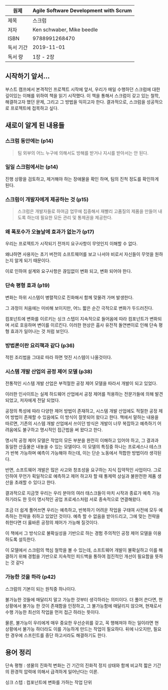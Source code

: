 | 원제    | Agile Software Development with Scrum |
| ----- | ------------------------------------- |
| 제목    | 스크럼                                   |
| 저자    | Ken schwaber, Mike beedle             |
| ISBN  | 9788991268470                         |
| 독서 기간 | 2019-11-01                            |
| 독서 량  | 1장 - 2장                               |

## 시작하기 앞서...

부스트 캠프에서 본격적인 프로젝트 시작에 앞서, 우리가 매일 수행하던 스크럼에 대한 깊이있는 이해를 위하여 책을 읽기 시작했다. 이 책을 통해서 스크럼이 갖고 있는 철학, 해결하고자 했던 문제, 그리고 그 방법을 익히고자 한다. 결과적으로, 스크럼을 성공적으로 프로젝트에 접목하고 싶다. 

## 새로이 알게 된 내용들

### 스크럼 동안에는 (p14)

> 팀 외부의 어느 누구에 의해서도 방해를 받거나 지시를 받아서는 안 된다.

### 일일 스크럼에서는 (p14)

진행 상황을 검토하고, 제거해야 하는 장애물을 확인 하며, 팀의 진척 정도를 확인하게 된다. 

### 스크럼이 개발자에게 제공하는 것 (p15)

> 스크럼은 개발자들로 하여금 업무에 집중해서 재빨리 고품질의 제품을 만들어 내도록 하는데 필요한 모든 관리 및 통제권을 제공한다. 

### 왜 폭포수가 오늘날에 효과가 없는가 (p17) 

우리는 프로젝트가 시작되기 전까지 요구사항이 무엇인지 이해할 수 없다. 

왜냐하면 사용자는 초기 버전의 소프트웨어를 보고 나서야 비로서 자신들이 무엇을 원하는지 알게 되기 때문이다. 

이로 인하여 설계와 요구사항은 끊임없이 변화 되고, 변화 되어야 한다. 


### 단속 평형 효과 (p19)

변화는 하위 시스템이 병렬적으로 진화해서 함께 맞물려 가며 발생한다. 

그 과정이 처음에는 미비해 보이지만, 어느 짧은 순간 극적으로 변화가 두드러진다. 

컴포넌트에 변화를 이르키는 싱크 스텝이 지속적으로 들어옴에 따라 컴포넌트가 변화되며 서로 호응하며 변이를 이르킨다. 
이러한 현상은 흡사 유전적 돌연변이로 인해 단속 평형 효과가 일어나는 것 처럼 보인다. 

### 방법론이란 요리책과 같다 (p36)

적힌 조리법을 그대로 따라 하면 멋진 시스템이 나올것이다.

### 시스템 개발 산업의 공정 제어 모델 (p38)

전통적인 시스템 개발 산업은 부적절한 공정 제어 모델을 따라서 개발이 되고 있었다. 

이러한 인사이트는 실제 하드웨어 산업에서 공정 제어를 적용하는 전문가들에 의해 발견 되었고, 저자에게 전달 되었다. 

공정의 특성에 따라 다양한 제어 방법이 존재하고, 시스템 개발 산업에도 적절한 공정 제어 방법이 존재할 수 있음에도 이 방식이 잘못되어 왔다고 한다. 
책에서 말하는 내용을 따르면, 기존의 시스템 개발 산업에서 쓰이던 방식은 개발이 너무 복잡하고 예측하기 어려움에도 불구하고 명시적인 접근법을 써 왔다고 한다. 

명시적 공정 제어 모델은 작업의 모든 부분을 완전히 이해하고 있어야 하고, 그 결과과 동일한 산출물은 내놓을 수 있는 모델이다. 이 모델의 특징중 하나는 프로세스나 테스크가 반복 가능하며 예측이 가능해야 하는데, 이는 단순 노동에서 적합한 방법이라 생각된다. 

반면, 소프트웨어 개발은 많은 사고와 창조성을 요구하는 지식 집약적인 사업이다. 그로 인하여 무언가 획일적으로 예측하고 제어 하고자 할 때 통제력 상실과 불완전한 제품 생산을 초래할 수 있다고 한다. 

결과적으로 지금껏 우리는 우리 분야의 여러 태스크들이 마치 시작과 종료가 예측 가능하기라도 한 듯이 명시적인 공업 프로세스처럼 서로 종속적으로 연결해왔다.

조금 더 쉽게 풀어쓰면 우리는 예측하고, 반복하기 어려운 작업을 구태여 사전에 모두 예측하는 전략을 취하고 있었던 것이다. 
예측 할 수 없음을 받아드리고, 그에 맞는 전략을 취한다면 더 옳바른 공정의 제어가 가능해 질것이다. 

이 책에서 그 방식으로 불확실성을 기반으로 하는 경험 주의적인 공정 제어 모델을 이용하도록 설득한다. 

이 모델에서 스크럼의 핵심 철학을 볼 수 있는데, 소프트웨어 개발이 불확실하고 이를 해결하기 위해 경험을 기반으로 지속적인 피드백을 통하여 점진적인 개선이 필요함을 뜻하는 것 같다 

### 가능한 것을 하라 (p42)

스크럼의 기본이 되는 원칙중 하나이다. 

불가능한 것들에 매달리지 말고 가능한 것부터 생각하라는 의미이다. 더 풀어 쓴다면, 현 상황에서 불가능 한 것이 존재함을 인정하고, 그 불가능함에 매달리지 않으며, 현재로서 수행 가능한 최선의 작업을 먼저 접근 하라는 뜻이다.

물론, 불가능이 우리에게 매우 중요한 우선순위를 갖고, 꼭 행해져야 하는 일이라면 현 상황에서 불가능 하더라도 이를 가능하게 만드는 작업이 필요하다. 
뒤에 나오지만, 필요한 경우에 스프린트를 중단 하고서라도 해결하기도 한다. 

## 용어 정리

단속 평형 : 생물의 진화적 변화는 긴 기간의 진화적 정지 상태와 함께 비교적 짧은 기간의 환경적 압력에 의해서 급격하게 일어난다는 이론. 

싱크 스텝 : 컴포넌트에 변화를 가하는 작업 단위